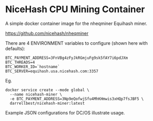 NiceHash CPU Mining Container
=============================

A simple docker container image for the nheqminer Equihash miner.

https://github.com/nicehash/nheqminer

There are 4 ENVIRONMENT variables to configure (shown here with defaults):

    BTC_PAYMENT_ADDRESS=3FnVBg4zFyJkRGmjuFg9sk5fAY7i6pdJXm
    BTC_THREADS=4
    BTC_WORKER_ID=`hostname`
    BTC_SERVER=equihash.usa.nicehash.com:3357

Eg.

    docker service create --mode global \
      --name nicehash-miner \
      -e BTC_PAYMENT_ADDRESS=3Np9eQofwjSfu4MhKHmwis3xHQp7fsJBF5 \
      darrellbest/nicehash-miner:latest

Example JSON configurations for DC/OS illustrate usage.
